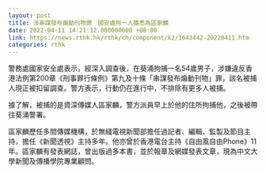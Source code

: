 ```yaml
---
layout: post
title: 涉串謀發布煽動刊物罪　國安處拘一人據悉為區家麟
date: 2022-04-11 14:21:12.000000000 +08:00
link: https://news.rthk.hk/rthk/ch/component/k2/1643442-20220411.htm
categories: rthk
---
```


警務處國家安全處表示，經深入調查後，在葵涌拘捕一名54歲男子，涉嫌違反香港法例第200章《刑事罪行條例》第九及十條「串謀發布煽動刊物」罪，該名被捕人現正被扣留調查。警方表示，行動仍在進行中，不排除有更多人被捕。

據了解，被捕的是資深傳媒人區家麟，警方派員早上於他的住所拘捕他，之後被帶往葵涌警署。

區家麟歷任多間傳媒機構，於無綫電視新聞部擔任過記者、編輯、監製及節目主持，擔任《新聞透視》主持多年。他亦曾於香港電台主持《自由風自由Phone》11年。區家麟有發表網誌，曾出版過多本書，並於報章及網媒發表文章，現為中文大學新聞及傳播學院專業顧問。
